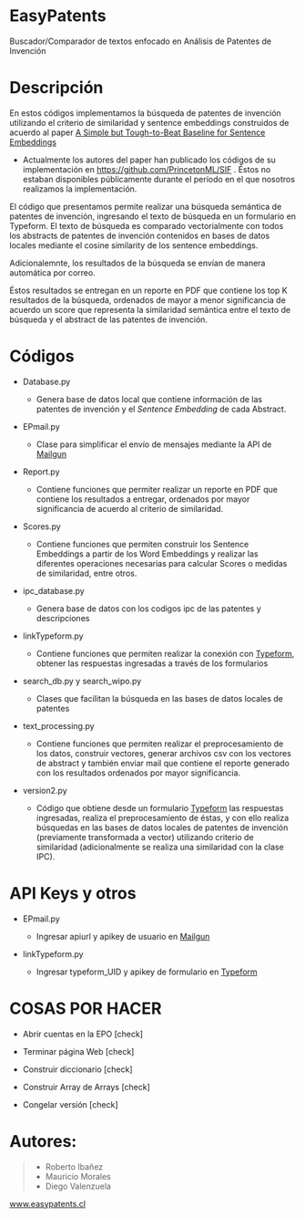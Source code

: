 # EasyPatents
Buscador/Comparador de textos enfocado en Análisis de Patentes de Invención

# Descripción


En estos códigos implementamos la búsqueda de patentes de invención utilizando el criterio de similaridad y sentence embeddings construidos de acuerdo al paper [A Simple but Tough-to-Beat Baseline for Sentence Embeddings](https://openreview.net/forum?id=SyK00v5xx)

* Actualmente los autores del paper han publicado los códigos de su implementación en https://github.com/PrincetonML/SIF . Éstos no estaban disponibles públicamente durante el período en el que nosotros realizamos la implementación.

El código que presentamos permite realizar una búsqueda semántica de patentes de invención, ingresando el texto de búsqueda en un formulario en Typeform. El texto de búsqueda es comparado vectorialmente con todos los abstracts de patentes de invención contenidos en bases de datos locales mediante el cosine similarity de los sentence embeddings.

Adicionalemnte, los resultados de la búsqueda se envían de manera automática por correo.

Éstos resultados se entregan en un reporte en PDF que contiene los top K resultados de la búsqueda, ordenados de mayor a menor significancia de acuerdo un score que representa la similaridad semántica entre el texto de búsqueda y el abstract de las patentes de invención.


# Códigos


* Database.py
    * Genera base de datos local que contiene información de las patentes de invención y el *Sentence Embedding* de cada Abstract.


* EPmail.py
    * Clase para simplificar el envío de mensajes mediante la API de [Mailgun](https://www.mailgun.com)


* Report.py
    * Contiene funciones que permiter realizar un reporte en PDF que contiene los resultados a entregar, ordenados por mayor significancia de acuerdo al criterio de similaridad.


* Scores.py
    * Contiene funciones que permiten construir los Sentence Embeddings a partir de los Word Embeddings y realizar las diferentes operaciones necesarias para calcular Scores o medidas de similaridad, entre otros.
    

* ipc_database.py
    * Genera base de datos con los codigos ipc de las patentes y descripciones


* linkTypeform.py
    * Contiene funciones que permiten realizar la conexión con [Typeform](https://www.typeform.com), obtener las respuestas ingresadas a través de los formularios


* search_db.py y search_wipo.py

    * Clases que facilitan la búsqueda en las bases de datos locales de patentes


* text_processing.py
    * Contiene funciones que permiten realizar el preprocesamiento de los datos, construir vectores, generar archivos csv con los vectores de abstract y también enviar mail que contiene el reporte generado con los resultados ordenados por mayor significancia.


* version2.py
    * Código que obtiene desde un formulario [Typeform](https://www.typeform.com) las respuestas ingresadas, realiza el preprocesamiento de éstas, y con ello realiza búsquedas en las bases de datos locales de patentes de invención (previamente transformada a vector) utilizando criterio de similaridad (adicionalmente se realiza una similaridad con la clase IPC).


# API Keys y otros


* EPmail.py
    * Ingresar apiurl y apikey de usuario en [Mailgun](https://www.mailgun.com)


* linkTypeform.py
    * Ingresar typeform_UID y apikey de formulario en [Typeform](https://www.typeform.com)


# COSAS POR HACER #

* Abrir cuentas en la EPO  [check]

* Terminar página Web [check]
* Construir diccionario [check]
* Construir Array de Arrays [check]

* Congelar versión  [check]


# Autores:

> * Roberto Ibañez
> * Mauricio Morales
> * Diego Valenzuela

www.easypatents.cl
